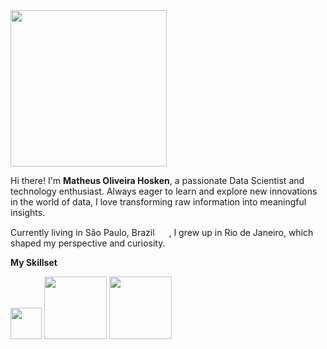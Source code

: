 <img src ="https://github.com/user-attachments/assets/152529cc-7c2f-4256-812e-41b06f9e1da3" width="250"/>



Hi there! I'm <b>Matheus Oliveira Hosken</b>, a passionate Data Scientist and technology enthusiast. Always eager to learn and explore new innovations in the world of data, I love transforming raw information into meaningful insights.

Currently living in São Paulo, Brazil <img src ="https://github.com/user-attachments/assets/c9187c16-6858-44d3-8c81-68bcf5a11310" width="15"/>
, I grew up in Rio de Janeiro, which shaped my perspective and curiosity.

<b>My Skillset</b>

<img src= "https://github.com/user-attachments/assets/57afc372-c7cb-4e20-9878-eb42611440f9" width="50"/>  <img src= "https://github.com/user-attachments/assets/15bb35a2-9cb6-418b-bdc9-e915623f943c" width="100"/> <img src= "https://github.com/user-attachments/assets/11e3a23c-7369-40a2-9561-dc1488800b13" width="100"/>






<!--
**hskmatheus/hskmatheus** is a ✨ _special_ ✨ repository because its `README.md` (this file) appears on your GitHub profile.

Here are some ideas to get you started:

- 🔭 I’m currently working on ...
- 🌱 I’m currently learning ...
- 👯 I’m looking to collaborate on ...
- 🤔 I’m looking for help with ...
- 💬 Ask me about ...
- 📫 How to reach me: ...
- 😄 Pronouns: ...
- ⚡ Fun fact: ...
-->
